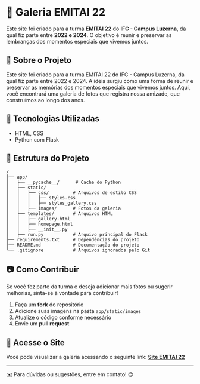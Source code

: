 # 📸 Galeria EMITAI 22

Este site foi criado para a turma **EMITAI 22** do **IFC - Campus Luzerna**, da qual fiz parte entre **2022 e 2024**. O objetivo é reunir e preservar as lembranças dos momentos especiais que vivemos juntos.

## 🔹 Sobre o Projeto
Este site foi criado para a turma EMITAI 22 do IFC - Campus Luzerna, da qual fiz parte entre 2022 e 2024. A ideia surgiu como uma forma de reunir e preservar as memórias dos momentos especiais que vivemos juntos. Aqui, você encontrará uma galeria de fotos que registra nossa amizade, que construímos ao longo dos anos.

## 🚀 Tecnologias Utilizadas
- HTML, CSS
- Python com Flask

## 📂 Estrutura do Projeto
```
/
├── app/
│   ├── __pycache__/      # Cache do Python
│   ├── static/
│   │   ├── css/         # Arquivos de estilo CSS
│   │   │   ├── styles.css
│   │   │   ├── styles_gallery.css
│   │   ├── images/      # Fotos da galeria
│   ├── templates/       # Arquivos HTML
│   │   ├── gallery.html
│   │   ├── homepage.html
│   │   ├── __init__.py
│   ├── run.py           # Arquivo principal do Flask
├── requirements.txt     # Dependências do projeto
├── README.md            # Documentação do projeto
└── .gitignore           # Arquivos ignorados pelo Git
```

## 📷 Como Contribuir
Se você fez parte da turma e deseja adicionar mais fotos ou sugerir melhorias, sinta-se à vontade para contribuir! 

1. Faça um **fork** do repositório
2. Adicione suas imagens na pasta `app/static/images`
3. Atualize o código conforme necessário
4. Envie um **pull request**

## 📌 Acesse o Site
Você pode visualizar a galeria acessando o seguinte link: [**Site EMITAI 22**](https://siteemitai22.netlify.app/)

---
✉️ Para dúvidas ou sugestões, entre em contato! 😊

